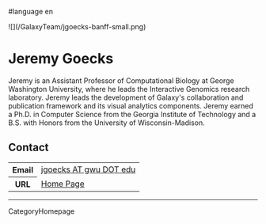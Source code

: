 
#language en
<div class='right'>![](/GalaxyTeam/jgoecks-banff-small.png)</div>

# Jeremy Goecks

Jeremy is an Assistant Professor of Computational Biology at George Washington University, where he leads the Interactive Genomics research laboratory. Jeremy leads the development of Galaxy's collaboration and publication framework and its visual analytics components. Jeremy earned a Ph.D. in Computer Science from the Georgia Institute of Technology and a B.S. with Honors from the University of Wisconsin-Madison.

## Contact

<table>
  <tr>
    <th> Email </th>
    <td> <a href="mailto:jgoecks AT gwu DOT edu">jgoecks AT gwu DOT edu</a> </td>
  </tr>
  <tr>
    <th> URL </th>
    <td> <a href='http://jeremygoecks.com'>Home Page</a> </td>
  </tr>
</table>


----
CategoryHomepage
